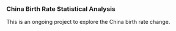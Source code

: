 <h3>China Birth Rate Statistical Analysis</h3>

<p align="left">This is an ongoing project to explore the China birth rate change.</p>
